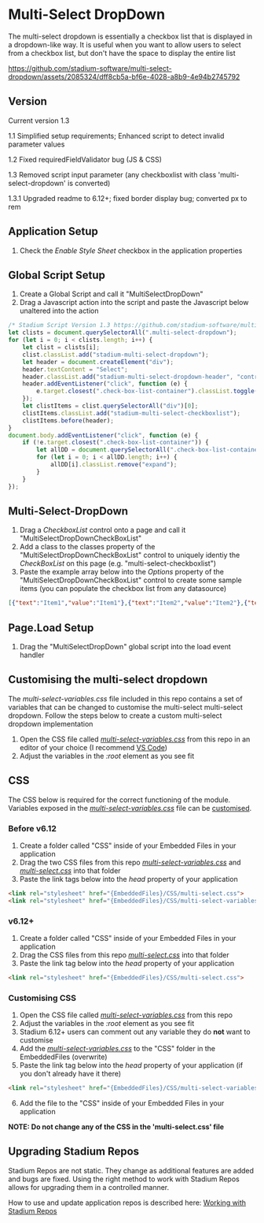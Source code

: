 # Multi-Select DropDown

The multi-select dropdown is essentially a checkbox list that is displayed in a dropdown-like way. It is useful when you want to allow users to select from a checkbox list, but don't have the space to display the entire list

https://github.com/stadium-software/multi-select-dropdown/assets/2085324/dff8cb5a-bf6e-4028-a8b9-4e94b2745792

## Version
Current version 1.3

1.1 Simplified setup requirements; Enhanced script to detect invalid parameter values

1.2 Fixed requiredFieldValidator bug (JS & CSS)

1.3 Removed script input parameter (any checkboxlist with class 'multi-select-dropdown' is converted)

1.3.1 Upgraded readme to 6.12+; fixed border display bug; converted px to rem

## Application Setup
1. Check the *Enable Style Sheet* checkbox in the application properties

## Global Script Setup

1. Create a Global Script and call it "MultiSelectDropDown"
2. Drag a Javascript action into the script and paste the Javascript below unaltered into the action
```javascript
/* Stadium Script Version 1.3 https://github.com/stadium-software/multi-select-dropdown/ */
let clists = document.querySelectorAll(".multi-select-dropdown");
for (let i = 0; i < clists.length; i++) {
    let clist = clists[i];
    clist.classList.add("stadium-multi-select-dropdown");
    let header = document.createElement("div");
    header.textContent = "Select";
    header.classList.add("stadium-multi-select-dropdown-header", "control-container");
    header.addEventListener("click", function (e) {
        e.target.closest(".check-box-list-container").classList.toggle("expand");
    });
    let clistItems = clist.querySelectorAll("div")[0];
    clistItems.classList.add("stadium-multi-select-checkboxlist");
    clistItems.before(header);
}
document.body.addEventListener("click", function (e) {
    if (!e.target.closest(".check-box-list-container")) {
        let allDD = document.querySelectorAll(".check-box-list-container:has(.stadium-multi-select-checkboxlist)");
        for (let i = 0; i < allDD.length; i++) {
            allDD[i].classList.remove("expand");
        }
    }
});
```
## Multi-Select-DropDown
1. Drag a *CheckboxList* control onto a page and call it "MultiSelectDropDownCheckBoxList"
2. Add a class to the classes property of the "MultiSelectDropDownCheckBoxList" control to uniquely identiy the *CheckBoxList* on this page (e.g. "multi-select-checkboxlist")
3. Paste the example array below into the *Options* property of the "MultiSelectDropDownCheckBoxList" control to create some sample items (you can populate the checkbox list from any datasource)
```json
[{"text":"Item1","value":"Item1"},{"text":"Item2","value":"Item2"},{"text":"Item3","value":"Item3"},{"text":"Item4","value":"Item4"}]
```

## Page.Load Setup
1. Drag the "MultiSelectDropDown" global script into the load event handler

## Customising the multi-select dropdown
The *multi-select-variables.css* file included in this repo contains a set of variables that can be changed to customise the multi-select multi-select dropdown. Follow the steps below to create a custom multi-select dropdown implementation 
1. Open the CSS file called [*multi-select-variables.css*](multi-select-variables.css) from this repo in an editor of your choice (I recommend [VS Code](https://code.visualstudio.com/))
2. Adjust the variables in the *:root* element as you see fit

## CSS
The CSS below is required for the correct functioning of the module. Variables exposed in the [*multi-select-variables.css*](multi-select-variables.css) file can be [customised](#customising-css).

### Before v6.12
1. Create a folder called "CSS" inside of your Embedded Files in your application
2. Drag the two CSS files from this repo [*multi-select-variables.css*](multi-select-variables.css) and [*multi-select.css*](multi-select.css) into that folder
3. Paste the link tags below into the *head* property of your application
```html
<link rel="stylesheet" href="{EmbeddedFiles}/CSS/multi-select.css">
<link rel="stylesheet" href="{EmbeddedFiles}/CSS/multi-select-variables.css">
``` 

### v6.12+
1. Create a folder called "CSS" inside of your Embedded Files in your application
2. Drag the CSS files from this repo [*multi-select.css*](multi-select.css) into that folder
3. Paste the link tag below into the *head* property of your application
```html
<link rel="stylesheet" href="{EmbeddedFiles}/CSS/multi-select.css">
``` 

### Customising CSS
1. Open the CSS file called [*multi-select-variables.css*](multi-select-variables.css) from this repo
2. Adjust the variables in the *:root* element as you see fit
3. Stadium 6.12+ users can comment out any variable they do **not** want to customise
4. Add the [*multi-select-variables.css*](multi-select-variables.css) to the "CSS" folder in the EmbeddedFiles (overwrite)
5. Paste the link tag below into the *head* property of your application (if you don't already have it there)
```html
<link rel="stylesheet" href="{EmbeddedFiles}/CSS/multi-select-variables.css">
``` 
6. Add the file to the "CSS" inside of your Embedded Files in your application

**NOTE: Do not change any of the CSS in the 'multi-select.css' file**

## Upgrading Stadium Repos
Stadium Repos are not static. They change as additional features are added and bugs are fixed. Using the right method to work with Stadium Repos allows for upgrading them in a controlled manner. 

How to use and update application repos is described here: [Working with Stadium Repos](https://github.com/stadium-software/samples-upgrading)